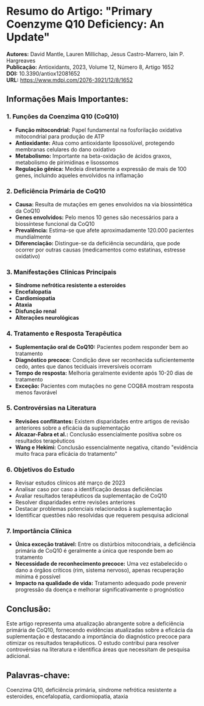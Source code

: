 # Resumo do Artigo: "Primary Coenzyme Q10 Deficiency: An Update"

**Autores:** David Mantle, Lauren Millichap, Jesus Castro-Marrero, Iain P. Hargreaves  
**Publicação:** Antioxidants, 2023, Volume 12, Número 8, Artigo 1652  
**DOI:** 10.3390/antiox12081652  
**URL:** https://www.mdpi.com/2076-3921/12/8/1652

## Informações Mais Importantes:

### 1. Funções da Coenzima Q10 (CoQ10)
- **Função mitocondrial:** Papel fundamental na fosforilação oxidativa mitocondrial para produção de ATP
- **Antioxidante:** Atua como antioxidante lipossolúvel, protegendo membranas celulares do dano oxidativo
- **Metabolismo:** Importante na beta-oxidação de ácidos graxos, metabolismo de pirimidinas e lisossomos
- **Regulação gênica:** Medeia diretamente a expressão de mais de 100 genes, incluindo aqueles envolvidos na inflamação

### 2. Deficiência Primária de CoQ10
- **Causa:** Resulta de mutações em genes envolvidos na via biossintética da CoQ10
- **Genes envolvidos:** Pelo menos 10 genes são necessários para a biossíntese funcional da CoQ10
- **Prevalência:** Estima-se que afete aproximadamente 120.000 pacientes mundialmente
- **Diferenciação:** Distingue-se da deficiência secundária, que pode ocorrer por outras causas (medicamentos como estatinas, estresse oxidativo)

### 3. Manifestações Clínicas Principais
- **Síndrome nefrótica resistente a esteroides**
- **Encefalopatia**
- **Cardiomiopatia**
- **Ataxia**
- **Disfunção renal**
- **Alterações neurológicas**

### 4. Tratamento e Resposta Terapêutica
- **Suplementação oral de CoQ10:** Pacientes podem responder bem ao tratamento
- **Diagnóstico precoce:** Condição deve ser reconhecida suficientemente cedo, antes que danos teciduais irreversíveis ocorram
- **Tempo de resposta:** Melhoria geralmente evidente após 10-20 dias de tratamento
- **Exceção:** Pacientes com mutações no gene COQ8A mostram resposta menos favorável

### 5. Controvérsias na Literatura
- **Revisões conflitantes:** Existem disparidades entre artigos de revisão anteriores sobre a eficácia da suplementação
- **Alcazar-Fabra et al.:** Conclusão essencialmente positiva sobre os resultados terapêuticos
- **Wang e Hekimi:** Conclusão essencialmente negativa, citando "evidência muito fraca para eficácia do tratamento"

### 6. Objetivos do Estudo
- Revisar estudos clínicos até março de 2023
- Analisar caso por caso a identificação dessas deficiências
- Avaliar resultados terapêuticos da suplementação de CoQ10
- Resolver disparidades entre revisões anteriores
- Destacar problemas potenciais relacionados à suplementação
- Identificar questões não resolvidas que requerem pesquisa adicional

### 7. Importância Clínica
- **Única exceção tratável:** Entre os distúrbios mitocondriais, a deficiência primária de CoQ10 é geralmente a única que responde bem ao tratamento
- **Necessidade de reconhecimento precoce:** Uma vez estabelecido o dano a órgãos críticos (rim, sistema nervoso), apenas recuperação mínima é possível
- **Impacto na qualidade de vida:** Tratamento adequado pode prevenir progressão da doença e melhorar significativamente o prognóstico

## Conclusão:
Este artigo representa uma atualização abrangente sobre a deficiência primária de CoQ10, fornecendo evidências atualizadas sobre a eficácia da suplementação e destacando a importância do diagnóstico precoce para otimizar os resultados terapêuticos. O estudo contribui para resolver controvérsias na literatura e identifica áreas que necessitam de pesquisa adicional.

## Palavras-chave:
Coenzima Q10, deficiência primária, síndrome nefrótica resistente a esteroides, encefalopatia, cardiomiopatia, ataxia